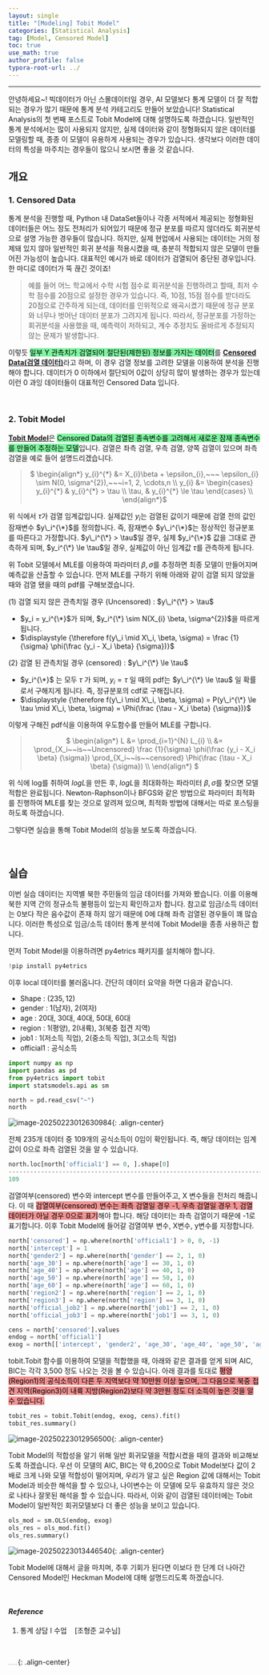 ```yaml
---
layout: single
title: "[Modeling] Tobit Model"
categories: [Statistical Analysis]
tag: [Model, Censored Model]
toc: true
use_math: true
author_profile: false
typora-root-url: ../
---
```

-----
안녕하세요~! 빅데이터가 아닌 스몰데이터일 경우, AI 모델보다 통계 모델이 더 잘 적합되는 경우가 많기 때문에 통계 분석 카테고리도 만들어 보았습니다! Statistical Analysis의 첫 번째 포스트로 Tobit Model에 대해 설명하도록 하겠습니다. 일반적인 통계 분석에서는 많이 사용되지 않지만, 실제 데이터와 같이 정형화되지 않은 데이터를 모델링할 때, 종종 이 모델이 유용하게 사용되는 경우가 있습니다. 생각보다 이러한 데이터의 특성을 마주치는 경우들이 많으니 보시면 좋을 것 같습니다.

## 개요

### 1. Censored Data

통계 분석을 진행할 때, Python 내 DataSet들이나 각종 서적에서 제공되는 정형화된 데이터들은 어느 정도 전처리가 되어있기 때문에 정규 분포를 따르지 않더라도 회귀분석으로 설명 가능한 경우들이 많습니다. 하지만, 실제 현업에서 사용되는 데이터는 거의 정제돼 있지 않아 일반적인 회귀 분석을 적용시켰을 때, 충분히 적합되지 않은 모델이 만들어진 가능성이 높습니다. 대표적인 예시가 바로 데이터가 검열되어 중단된 경우입니다. 한 마디로 데이터가 뚝 끊긴 것이죠!

> 예를 들어 어느 학교에서 수학 시험 점수로 회귀분석을 진행하려고 할때, 최저 수학 점수를 20점으로 설정한 경우가 있습니다. 즉, 10점, 15점 점수를 받더라도 20점으로 간주하게 되는데, 데이터를 인위적으로 왜곡시켰기 때문에 정규 분포와 너무나 벗어난 데이터 분포가 그려지게 됩니다. 따라서, 정규분포를 가정하는 회귀분석을 사용했을 때, 예측력이 저하되고, 계수 추정치도 올바르게 추정되지 않는 문제가 발생합니다. 

이렇듯 <mark style='background-color: #7ff5a0'>일부 Y 관측치가 검열되어 절단된(제한된) 정보를 가지는 데이터</mark>를 <u><b>Censored Data(검열 데이터)</b></u>라고 하며, 이 경우 검열 정보를 고려한 모델을 이용하여 분석을 진행해야 합니다. 데이터가 0 이하에서 절단되어 0값이 상당히 많이 발생하는 경우가 있는데 이런 0 과잉 데이터들이 대표적인 Censored Data 입니다.

<br>

### 2. Tobit Model

<u><b>Tobit Model</b></u>은 <mark style='background-color: #7ff5a0'>Censored Data의 검열된 종속변수를 고려해서 새로운 잠재 종속변수를 만들어 추정하는 모델</mark>입니다. 검열은 좌측 검열, 우측 검열, 양쪽 검열이 있으며 좌측 검열을 예로 들어 설명드리겠습니다.

><p style = "text-align:center;">
>$ \begin{align*}
>y_{i}^{*} &= X_{i}\beta + \epsilon_{i},~~~ \epsilon_{i} \sim N(0, \sigma^{2}),~~~i=1, 2, \cdots,n \\
>y_{i} &= \begin{cases} y_{i}^{*} & y_{i}^{*} > \tau \\ \tau, & y_{i}^{*} \le \tau \end{cases} \\  
>\end{align*}$
></p>

위 식에서 $\tau$가 검열 임계값입니다. 실제값인 $y_i$는 검열된 값이기 때문에 검열 전의 값인 잠재변수 $y\_i^{\*}$를 정의합니다. 즉, 잠재변수 $y\_i^{\*}$는 정상적인 정규분포를 따른다고 가정합니다. $y\_i^{\*} > \tau$일 경우, 실제 $y_i^{\*}$ 값을 그대로 관측하게 되며, $y_i^{\*} \le \tau$일 경우, 실제값이 아닌 임계값 $\tau$를 관측하게 됩니다.

위 Tobit 모델에서 MLE를 이용하여 파라미터 $\beta, \sigma$를 추정하면 최종 모델이 만들어지며 예측값을 산출할 수 있습니다. 먼저 MLE를 구하기 위해 아래와 같이 검열 되지 않았을 때와 검열 됐을 때의 pdf를 구해보겠습니다.

(1) 검열 되지 않은 관측치일 경우 (Uncensored) : $y\_i^{\*} > \tau$

- $y_i = y_i^{\*}$가 되며, $y_i^{\*} \sim N(X_{i} \beta, \sigma^{2})$을 따르게 됩니다.
- $\displaystyle {\therefore f(y\_i \mid X\_i, \beta, \sigma) = \frac {1}{\sigma} \phi(\frac {y_i - X_i \beta} {\sigma})}$

(2) 검열 된 관측치일 경우 (censored) : $y\_i^{\*} \le \tau$

- $y_i^{\*}$ 는 모두 $\tau$ 가 되며, $y_i = \tau$ 일 때의 pdf는 $y\_i^{\*} \le \tau$ 일 확률로서 구해지게 됩니다. 즉, 정규분포의 cdf로 구해집니다.
- $\displaystyle {\therefore f(y\_i \mid X\_i, \beta, \sigma) = P(y\_i^{\*} \le \tau \mid X\_i, \beta, \sigma) = \Phi(\frac {\tau - X_i \beta} {\sigma})}$

이렇게 구해진 pdf식을 이용하여 우도함수를 만들어 MLE를 구합니다.

><p style = "text-align:center;">
>$ \begin{align*}
>L &= \prod_{i=1}^{N} L_{i} \\
>&= \prod_{X_i~~is~~Uncensored} \frac {1}{\sigma} \phi(\frac {y_i - X_i \beta} {\sigma}) \prod_{X_i~~is~~censored} \Phi(\frac {\tau - X_i \beta} {\sigma}) \\ 
>\end{align*} $
></p>

위 식에 log를 취하여 $logL$을 만든 후, $logL$을 최대화하는 파라미터 $\beta, \sigma$를 찾으면 모델 적합은 완료됩니다. Newton-Raphson이나 BFGS와 같은 방법으로 파라미터 최적화를 진행하여 MLE를 찾는 것으로 알려져 있으며, 최적화 방법에 대해서는 따로 포스팅을 하도록 하겠습니다. 

그렇다면 실습을 통해 Tobit Model의 성능을 보도록 하겠습니다.

<br>

## 실습

이번 실습 데이터는 지역별 북한 주민들의 임금 데이터를 가져와 봤습니다. 이를 이용해 북한 지역 간의 정규소득 불평등이 있는지 확인하고자 합니다. 참고로 임금/소득 데이터는 0보다 작은 음수값이 존재 하지 않기 때문에 0에 대해 좌측 검열된 경우들이 꽤 많습니다. 이러한 특성으로 임금/소득 데이터 통계 분석에 Tobit Model을 종종 사용하곤 합니다.

먼저 Tobit Model을 이용하려면 py4etrics 패키지를 설치해야 합니다.


```python
!pip install py4etrics
```

이후 local 데이터를 불러옵니다. 간단히 데이터 요약을 하면 다음과 같습니다.

- Shape : $(235, 12)$
- gender : 1(남자), 2(여자)
- age : 20대, 30대, 40대, 50대, 60대
- region : 1(평양), 2(내륙), 3(북중 접견 지역)
- job1 : 1(저소득 직업), 2(중소득 직업), 3(고소득 직업)
- official1 : 공식소득

```python
import numpy as np
import pandas as pd
from py4etrics import tobit
import statsmodels.api as sm

north = pd.read_csv("~")
north
```

![image-20250223012630984](/images/2025-02-23-SA1/image-20250223012630984.png){: .align-center}

전체 235개 데이터 중 109개의 공식소득이 0임이 확인됩니다. 즉, 해당 데이터는 임계값이 0으로 좌측 검열된 것을 알 수 있습니다.

```python
north.loc[north['official1'] == 0, ].shape[0]
--------------------------------------------------------------------------------------------------------------------------------
109
```

검열여부(censored) 변수와 intercept 변수를 만들어주고, X 변수들을 전처리 해줍니다. 이 때 <mark style='background-color: #f39393'>검열여부(censored) 변수는 좌측 검열일 경우 -1, 우측 검열일 경우 1, 검열 데이터가 아닐 경우 0으로 표기</mark>해야 합니다. 해당 데이터는 좌측 검열이기 때문에 -1로 표기합니다. 이후 Tobit Model에 들어갈 검열여부 변수, X변수, y변수를 지정합니다.

```python
north['censored'] = np.where(north['official1'] > 0, 0, -1)
north['intercept'] = 1
north['gender2'] = np.where(north['gender'] == 2, 1, 0)
north['age_30'] = np.where(north['age'] == 30, 1, 0)
north['age_40'] = np.where(north['age'] == 40, 1, 0)
north['age_50'] = np.where(north['age'] == 50, 1, 0)
north['age_60'] = np.where(north['age'] == 60, 1, 0)
north['region2'] = np.where(north['region'] == 2, 1, 0)
north['region3'] = np.where(north['region'] == 3, 1, 0)
north['official_job2'] = np.where(north['job1'] == 2, 1, 0)
north['official_job3'] = np.where(north['job1'] == 3, 1, 0)

cens = north['censored'].values
endog = north['official1']
exog = north[['intercept', 'gender2', 'age_30', 'age_40', 'age_50', 'age_60', 'region2', 'region3', 'official_job2', 'official_job3']]
```

tobit.Tobit 함수를 이용하여 모델을 적합했을 때, 아래와 같은 결과를 얻게 되며 AIC, BIC는 각각 3,500 정도 나오는 것을 볼 수 있습니다. 아래 결과를 토대로 <mark style='background-color: #f39393'>평양(Region1)의 공식소득이 다른 두 지역보다 약 10만원 이상 높으며, 그 다음으로 북중 접견 지역(Region3)이 내륙 지방(Region2)보다 약 3만원 정도 더 소득이 높은 것을 알 수 있습니다.</mark>

```python
tobit_res = tobit.Tobit(endog, exog, cens).fit()
tobit_res.summary()
```

![image-20250223012956500](/images/2025-02-23-SA1/image-20250223012956500.png){: .align-center}

Tobit Model의 적합성을 알기 위해 일반 회귀모델을 적합시켰을 때의 결과와 비교해보도록 하겠습니다. 우선 이 모델의 AIC, BIC는 약 6,200으로 Tobit Model보다 값이 2배로 크게 나와 모델 적합성이 떨어지며, 우리가 알고 싶은 Region 값에 대해서는 Tobit Model과 비슷한 해석을 할 수 있으나, 나이변수는 이 모델에 모두 유효하지 않은 것으로 나타나 잘못된 해석을 할 수 있습니다. 따라서, 이와 같이 검열된 데이터에는 Tobit Model이 일반적인 회귀모델보다 더 좋은 성능을 보이고 있습니다.

```python
ols_mod = sm.OLS(endog, exog)
ols_res = ols_mod.fit()
ols_res.summary()
```

![image-20250223013446540](/images/2025-02-23-SA1/image-20250223013446540.png){: .align-center}

Tobit Model에 대해서 글을 마치며, 추후 기회가 된다면 이보다 한 단계 더 나아간 Censored Model인 Heckman Model에 대해 설명드리도록 하겠습니다.

<br>

#### *Reference*

1. 통계 상담 I 수업&nbsp;&nbsp;&nbsp;&nbsp;[조형준 교수님]

<br>

<img src="https://user-images.githubusercontent.com/37182279/216820587-4617a62e-0565-47f1-9ead-f4cd367572a1.png" alt="DATA_100%_LOGO_LIGHT" style="zoom:10%">{: .align-center}

<br>

<br>



